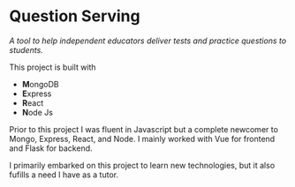 # Question Serving

_A tool to help independent educators deliver tests and practice questions to students._

This project is built with

-   **M**ongoDB
-   **E**xpress
-   **R**eact
-   **N**ode Js

Prior to this project I was fluent in Javascript but a complete newcomer to Mongo, Express, React, and Node. I mainly worked with Vue for frontend and Flask for backend.

I primarily embarked on this project to learn new technologies, but it also fufills a need I have as a tutor.
